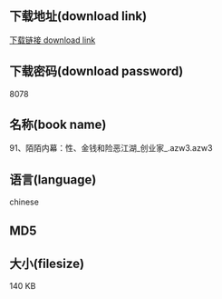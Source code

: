 ## 下载地址(download link)
[下载链接 download link](https://tutu365.netlify.app/?s=91%E3%80%81%E9%99%8C%E9%99%8C%E5%86%85%E5%B9%95%EF%BC%9A%E6%80%A7%E3%80%81%E9%87%91%E9%92%B1%E5%92%8C%E9%99%A9%E6%81%B6%E6%B1%9F%E6%B9%96_%E5%88%9B%E4%B8%9A%E5%AE%B6_.azw3)

## 下载密码(download password)
8078

## 名称(book name)
91、陌陌内幕：性、金钱和险恶江湖_创业家_.azw3.azw3

## 语言(language)
chinese

## MD5


## 大小(filesize)
140 KB
